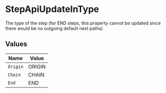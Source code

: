 # StepApiUpdateInType

The type of the step (for END steps, this property cannot be updated since there would be no outgoing default next paths)


## Values

| Name     | Value    |
| -------- | -------- |
| `Origin` | ORIGIN   |
| `Chain`  | CHAIN    |
| `End`    | END      |